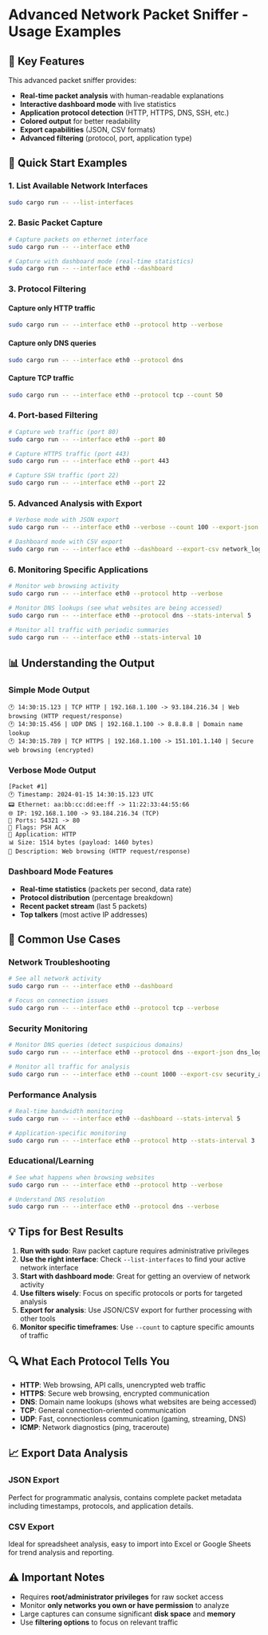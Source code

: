 # Advanced Network Packet Sniffer - Usage Examples

## 🌟 Key Features

This advanced packet sniffer provides:

- **Real-time packet analysis** with human-readable explanations
- **Interactive dashboard mode** with live statistics
- **Application protocol detection** (HTTP, HTTPS, DNS, SSH, etc.)
- **Colored output** for better readability
- **Export capabilities** (JSON, CSV formats)
- **Advanced filtering** (protocol, port, application type)

## 🚀 Quick Start Examples

### 1. List Available Network Interfaces
```bash
sudo cargo run -- --list-interfaces
```

### 2. Basic Packet Capture
```bash
# Capture packets on ethernet interface
sudo cargo run -- --interface eth0

# Capture with dashboard mode (real-time statistics)
sudo cargo run -- --interface eth0 --dashboard
```

### 3. Protocol Filtering

#### Capture only HTTP traffic
```bash
sudo cargo run -- --interface eth0 --protocol http --verbose
```

#### Capture only DNS queries
```bash
sudo cargo run -- --interface eth0 --protocol dns
```

#### Capture TCP traffic
```bash
sudo cargo run -- --interface eth0 --protocol tcp --count 50
```

### 4. Port-based Filtering
```bash
# Capture web traffic (port 80)
sudo cargo run -- --interface eth0 --port 80

# Capture HTTPS traffic (port 443)
sudo cargo run -- --interface eth0 --port 443

# Capture SSH traffic (port 22)
sudo cargo run -- --interface eth0 --port 22
```

### 5. Advanced Analysis with Export
```bash
# Verbose mode with JSON export
sudo cargo run -- --interface eth0 --verbose --count 100 --export-json network_traffic.json

# Dashboard mode with CSV export
sudo cargo run -- --interface eth0 --dashboard --export-csv network_log.csv
```

### 6. Monitoring Specific Applications
```bash
# Monitor web browsing activity
sudo cargo run -- --interface eth0 --protocol http --verbose

# Monitor DNS lookups (see what websites are being accessed)
sudo cargo run -- --interface eth0 --protocol dns --stats-interval 5

# Monitor all traffic with periodic summaries
sudo cargo run -- --interface eth0 --stats-interval 10
```

## 📊 Understanding the Output

### Simple Mode Output
```
🕐 14:30:15.123 | TCP HTTP | 192.168.1.100 -> 93.184.216.34 | Web browsing (HTTP request/response)
🕐 14:30:15.456 | UDP DNS | 192.168.1.100 -> 8.8.8.8 | Domain name lookup
🕐 14:30:15.789 | TCP HTTPS | 192.168.1.100 -> 151.101.1.140 | Secure web browsing (encrypted)
```

### Verbose Mode Output
```
[Packet #1]
🕐 Timestamp: 2024-01-15 14:30:15.123 UTC
📟 Ethernet: aa:bb:cc:dd:ee:ff -> 11:22:33:44:55:66
🌐 IP: 192.168.1.100 -> 93.184.216.34 (TCP)
🚪 Ports: 54321 -> 80
🏁 Flags: PSH ACK
📱 Application: HTTP
📊 Size: 1514 bytes (payload: 1460 bytes)
💬 Description: Web browsing (HTTP request/response)
```

### Dashboard Mode Features
- **Real-time statistics** (packets per second, data rate)
- **Protocol distribution** (percentage breakdown)
- **Recent packet stream** (last 5 packets)
- **Top talkers** (most active IP addresses)

## 🎯 Common Use Cases

### Network Troubleshooting
```bash
# See all network activity
sudo cargo run -- --interface eth0 --dashboard

# Focus on connection issues
sudo cargo run -- --interface eth0 --protocol tcp --verbose
```

### Security Monitoring
```bash
# Monitor DNS queries (detect suspicious domains)
sudo cargo run -- --interface eth0 --protocol dns --export-json dns_log.json

# Monitor all traffic for analysis
sudo cargo run -- --interface eth0 --count 1000 --export-csv security_audit.csv
```

### Performance Analysis
```bash
# Real-time bandwidth monitoring
sudo cargo run -- --interface eth0 --dashboard --stats-interval 5

# Application-specific monitoring
sudo cargo run -- --interface eth0 --protocol http --stats-interval 3
```

### Educational/Learning
```bash
# See what happens when browsing websites
sudo cargo run -- --interface eth0 --protocol http --verbose

# Understand DNS resolution
sudo cargo run -- --interface eth0 --protocol dns --verbose
```

## 💡 Tips for Best Results

1. **Run with sudo**: Raw packet capture requires administrative privileges
2. **Use the right interface**: Check `--list-interfaces` to find your active network interface
3. **Start with dashboard mode**: Great for getting an overview of network activity
4. **Use filters wisely**: Focus on specific protocols or ports for targeted analysis
5. **Export for analysis**: Use JSON/CSV export for further processing with other tools
6. **Monitor specific timeframes**: Use `--count` to capture specific amounts of traffic

## 🔍 What Each Protocol Tells You

- **HTTP**: Web browsing, API calls, unencrypted web traffic
- **HTTPS**: Secure web browsing, encrypted communication
- **DNS**: Domain name lookups (shows what websites are being accessed)
- **TCP**: General connection-oriented communication
- **UDP**: Fast, connectionless communication (gaming, streaming, DNS)
- **ICMP**: Network diagnostics (ping, traceroute)

## 📈 Export Data Analysis

### JSON Export
Perfect for programmatic analysis, contains complete packet metadata including timestamps, protocols, and application details.

### CSV Export
Ideal for spreadsheet analysis, easy to import into Excel or Google Sheets for trend analysis and reporting.

## ⚠️ Important Notes

- Requires **root/administrator privileges** for raw socket access
- Monitor **only networks you own or have permission** to analyze
- Large captures can consume significant **disk space** and **memory**
- Use **filtering options** to focus on relevant traffic